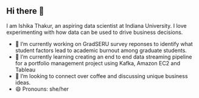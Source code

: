 ## Hi there 👋
I am Ishika Thakur, an aspiring data scientist at Indiana University. I love experimenting with how data can be used to drive business decisions. 

- 🔭 I’m currently working on GradSERU survey reponses to identify what student factors lead to academic burnout among graduate students.
- 🌱 I’m currently learning creating an end to end data streaming pipeline for a portfolio management project using Kafka, Amazon EC2 and Tableau
- 👯 I’m looking to connect over coffee and discussing unique business ideas.
- 😄 Pronouns: she/her
<!--- ⚡ Fun fact: 
  
🔗 &nbsp;**Connect with me**
<p align="left">
<a href="https://www.linkedin.com/in/ishika-thakur2001" target="blank"><img align="center" src="https://raw.githubusercontent.com/rahuldkjain/github-profile-readme-generator/master/src/images/icons/Social/linked-in-alt.svg" alt="IshikaThakur" height="30" width="40" /></a>
<a href="mailto:ishikathakur2001@gmail.com"><img align="center" src="https://t3.ftcdn.net/jpg/01/81/00/34/360_F_181003490_CxW4fQ0H3VypIIsPkFGpMDviO8ysWjOZ.jpg" alt="Email" style="width: 40px; height: 30px;"></a>






